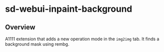 # sd-webui-inpaint-background
## Overview
A1111 extension that adds a new operation mode in the `img2img` tab. It finds a background mask using rembg.  
